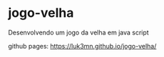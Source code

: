 # jogo-velha
Desenvolvendo um jogo da velha em java script

github pages: https://luk3mn.github.io/jogo-velha/

